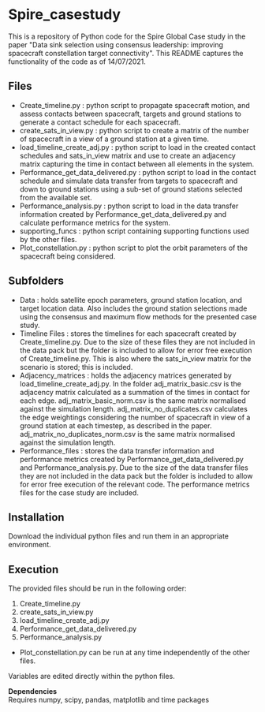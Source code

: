 # Spire_casestudy

This is a repository of Python code for the Spire Global Case study in the paper "Data sink selection using consensus leadership: improving spacecraft constellation target connectivity". This README captures the functionality of the code as of 14/07/2021. 

## Files
- Create_timeline.py : python script to propagate spacecraft motion, and assess contacts between spacecraft, targets and ground stations to generate a contact schedule for each spacecraft.
- create_sats_in_view.py : python script to create a matrix of the number of spacecraft in a view of a ground station at a given time.
- load_timeline_create_adj.py : python script to load in the created contact schedules and sats_in_view matrix and use to create an adjacency matrix capturing the time in contact between all elements in the system.
- Performance_get_data_delivered.py : python script to load in the contact schedule and simulate data transfer from targets to spacecraft and down to ground stations using a sub-set of ground stations selected from the available set.
- Performance_analysis.py : python script to load in the data transfer information created by Performance_get_data_delivered.py and calculate performance metrics for the system.
- supporting_funcs : python script containing supporting functions used by the other files.
- Plot_constellation.py : python script to plot the orbit parameters of the spacecraft being considered.


## Subfolders
- Data : holds satellite epoch parameters, ground station location, and target location data. Also includes the ground station selections made using the consensus and maximum flow methods for the presented case study.
- Timeline Files : stores the timelines for each spacecraft created by Create_timeline.py. Due to the size of these files they are not included in the data pack but the folder is included to allow for error free execution of Create_timeline.py. This is also where the sats_in_view matrix for the scenario is stored; this is included.
- Adjacency_matrices : holds the adjacency matrices generated by load_timeline_create_adj.py. In the folder adj_matrix_basic.csv is the adjacency matrix calculated as a summation of the times in contact for each edge. adj_matrix_basic_norm.csv is the same matrix normalised against the simulation length. adj_matrix_no_duplicates.csv calculates the edge weightings considering the number of spacecraft in view of a ground station at each timestep, as described in the paper. adj_matrix_no_duplicates_norm.csv is the same matrix normalised against the simulation length.
- Performance_files : stores the data transfer information and performance metrics created by Performance_get_data_delivered.py and Performance_analysis.py. Due to the size of the data transfer files they are not included in the data pack but the folder is included to allow for error free execution of the relevant code. The performance metrics files for the case study are included.


## Installation

Download the individual python files and run them in an appropriate environment.


## Execution
The provided files should be run in the following order:
1. Create_timeline.py
2. create_sats_in_view.py
3. load_timeline_create_adj.py
4. Performance_get_data_delivered.py
5. Performance_analysis.py 

- Plot_constellation.py can be run at any time independently of the other files.

Variables are edited directly within the python files.

**Dependencies**  
Requires numpy, scipy, pandas, matplotlib and time packages

